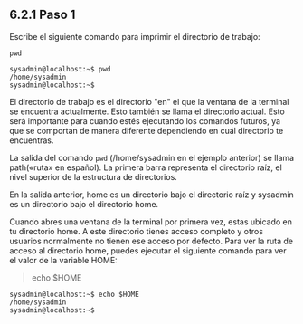 ## 6.2.1 Paso 1

Escribe el siguiente comando para imprimir el directorio de trabajo:

	pwd

```shell-session
sysadmin@localhost:~$ pwd
/home/sysadmin
sysadmin@localhost:~$
```

El directorio de trabajo es el directorio "en" el que la ventana de la terminal se encuentra actualmente. Esto también se llama el directorio actual. Esto será importante para cuando estés ejecutando los comandos futuros, ya que se comportan de manera diferente dependiendo en cuál directorio te encuentras.

La salida del comando `pwd` (/home/sysadmin en el ejemplo anterior) se llama path(«ruta» en español). La primera barra representa el directorio raíz, el nivel superior de la estructura de directorios.

En la salida anterior, home es un directorio bajo el directorio raíz y sysadmin es un directorio bajo el directorio home.

Cuando abres una ventana de la terminal por primera vez, estas ubicado en tu directorio home. A este directorio tienes acceso completo y otros usuarios normalmente no tienen ese acceso por defecto. Para ver la ruta de acceso al directorio home, puedes ejecutar el siguiente comando para ver el valor de la variable HOME:

>	echo $HOME

```shell-session
sysadmin@localhost:~$ echo $HOME
/home/sysadmin
sysadmin@localhost:~$
```

